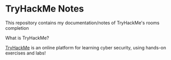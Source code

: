 # TryHackMe Notes

This repository contains my documentation/notes of TryHackMe's rooms completion

What is TryHackMe?  

[TryHackMe](https://tryhackme.com) is an online platform for learning cyber security, using hands-on exercises and labs!

